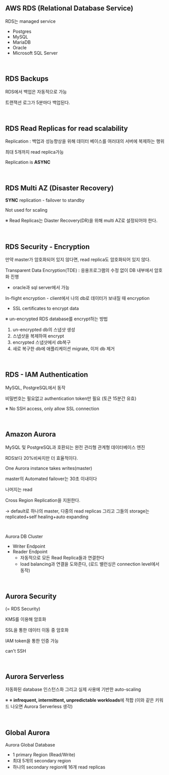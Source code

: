 ## AWS RDS (Relational Database Service) 

RDS는 managed service

+ Postgres
+ MySQL
+ MariaDB
+ Oracle
+ Microsoft SQL Server

<br>

## RDS Backups

RDS에서 백업은 자동적으로 가능

트랜잭션 로그가 5분마다 백업된다.

<br>

## RDS Read Replicas for read scalability

Replication : 백업과 성능향상을 위해 데이터 베이스를 여러대의 서버에 복제하는 행위

최대 5개까지 read replica가능 

Replication is **ASYNC**

<br>

## RDS Multi AZ (Disaster Recovery)

**SYNC** replication - failover to standby

Not used for scaling

&#8251; Read Replicas는 Diaster Recovery(DR)을 위해 multi AZ로 설정되어야 한다.

<br>

## RDS Security - Encryption

만약 master가 암호화되어 있지 않다면, read replica도 암호화되어 있지 않다.

Transparent Data Encryption(TDE) : 응용프로그램의 수정 없이 DB 내부에서 암호화 진행

+ oracle과 sql server에서 가능

In-flight encryption - client에서 나의 db로 데이터가 보내질 때 encryption

+ SSL certificates to encrypt data

&#8251; un-encrypted RDS database를 encrypt하는 방법

1. un-encrypted db의 스냅샷 생성 
2. 스냅샷을 복제하여 encrypt
3. encrypted 스냅샷에서 db복구
4. 새로 복구한 db에 애플리케이션 migrate, 이저 db 제거

<br>

## RDS - IAM Authentication 

MySQL, PostgreSQL에서 동작

비밀번호는 필요없고 authentication token만 필요 (토큰 15분간 유효)



&#8251;  No SSH access, only allow SSL connection

<br>

## Amazon Aurora

MySQL 및 PostgreSQL과 호환되는 완전 관리형 관계형 데이터베이스 엔진

RDS보다 20%비싸지만 더 효율적이다.



One Aurora instance takes writes(master)

master의 Automated failover는 30초 이내이다

나머지는 read

Cross Region Replication을 지원한다.

-> default로 하나의 master, 다중의 read replicas 그리고 그들의 storage는 replicated+self healing+auto expanding



<br>

Aurora DB Cluster

+ Writer Endpoint
+ Reader Endpoint
  + 자동적으로 모든 Read Replica들과 연결한다
  + load balancing과 연결을 도와준다, (로드 밸런싱은 connection level에서 동작)

<br>

## Aurora Security

(= RDS Security)

KMS를 이용해 암호화

SSL을 통한 데이터 이동 중 암호화

IAM token을 통한 인증 가능

can't SSH

<br>

## Aurora Serverless

자동화된 database 인스턴스화 그리고 실제 사용에 기반한 auto-scaling

&#8251; &#8251; **infrequent, intermittent, unpredictable workloads**에 적합 (이와 같은 키워드 나오면 Aurora Serverless 생각)

<br>

## Global Aurora

Aurora Global Database

+ 1 primary Region (Read/Write)
+ 최대 5개의 secondary region
+ 하나의 secondary region에 16개 read replicas

<br>







 





















